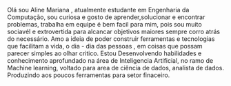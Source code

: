 
Olá sou Aline Mariana , 
atualmente estudante em Engenharia da Computação, 
sou curiosa e gosto de aprender,solucionar  e encontrar problemas,
trabalha em equipe é bem facil para mim, pois sou muito sociavél e extrovertida
para alcancar objetivos maiores sempre corro atrás do necessário.
Amo a ideia de poder construir ferramentas e tecnologias que facilitam 
a vida, o dia - dia das pessoas , em coisas que possam parecer simples ao olhar critico.
Estou Desenvolvendo habilidades e conhecimento aprofundado na
área de Inteligencia Artificial, no ramo de Machine learning, 
voltado para area de ciência de dados, analista de dados. 
Produzindo aos poucos ferramentas para setor finaceiro.



<!---
alinembs/alinembs is a ✨ special ✨ repository because its `README.md` (this file) appears on your GitHub profile.
You can click the Preview link to take a look at your changes.
--->
